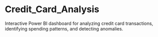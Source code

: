 # Credit_Card_Analysis
Interactive Power BI dashboard for analyzing credit card transactions, identifying spending patterns, and detecting anomalies.

